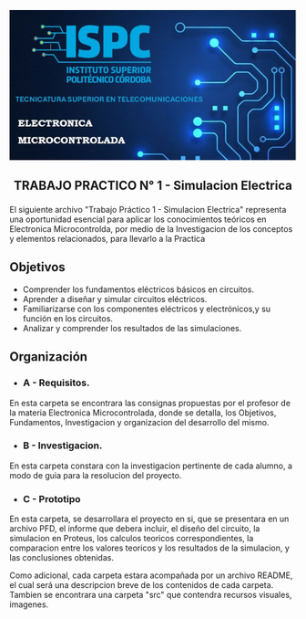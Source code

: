 ![alt text](src/LogoEM.JPG)

## <p style="text-align: center;">TRABAJO PRACTICO N° 1 - Simulacion Electrica</p>


El siguiente archivo "Trabajo Práctico 1 - Simulacion Electrica" representa una oportunidad esencial para aplicar los
conocimientos teóricos en Electronica Microcontrolda, por medio de la Investigacion de los conceptos y elementos relacionados, para llevarlo a la Practica

## Objetivos
- Comprender los fundamentos eléctricos básicos en circuitos.
- Aprender a diseñar y simular circuitos eléctricos.
- Familiarizarse con los componentes eléctricos y electrónicos,y su función en los circuitos.
- Analizar y comprender los resultados de las simulaciones.

## Organización

- ### A - Requisitos. 
En esta carpeta se encontrara las consignas propuestas por el profesor de la materia Electronica Microcontrolada, donde se detalla, los Objetivos, Fundamentos, Investigacion y organizacion del desarrollo del mismo.

- ### B - Investigacion.
En esta carpeta constara con la investigacion pertinente de cada alumno, a modo de guia para la resolucion del proyecto.

- ### C - Prototipo
En esta carpeta, se desarrollara el proyecto en si, que se presentara en un archivo PFD, el informe que debera incluir, el diseño del circuito, la simulacion en Proteus, los calculos teoricos correspondientes, la comparacion entre los valores teoricos y los resultados de la simulacion, y las conclusiones obtenidas.

Como adicional, cada carpeta estara acompañada por un archivo README, el cual será una descripcion breve de los contenidos de cada carpeta. Tambien se encontrara una carpeta "src" que contendra recursos visuales, imagenes.